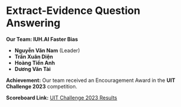 

# Extract-Evidence Question Answering  

**Our Team: IUH.AI Faster Bias**  
- **Nguyễn Văn Nam** (Leader)  
- **Trần Xuân Diện**  
- **Hoàng Tiến Anh**  
- **Dương Văn Tài**  

**Achievement:** Our team received an Encouragement Award in the **UIT Challenge 2023** competition.  

**Scoreboard Link:** [UIT Challenge 2023 Results](https://codalab.lisn.upsaclay.fr/competitions/15497#results)  
